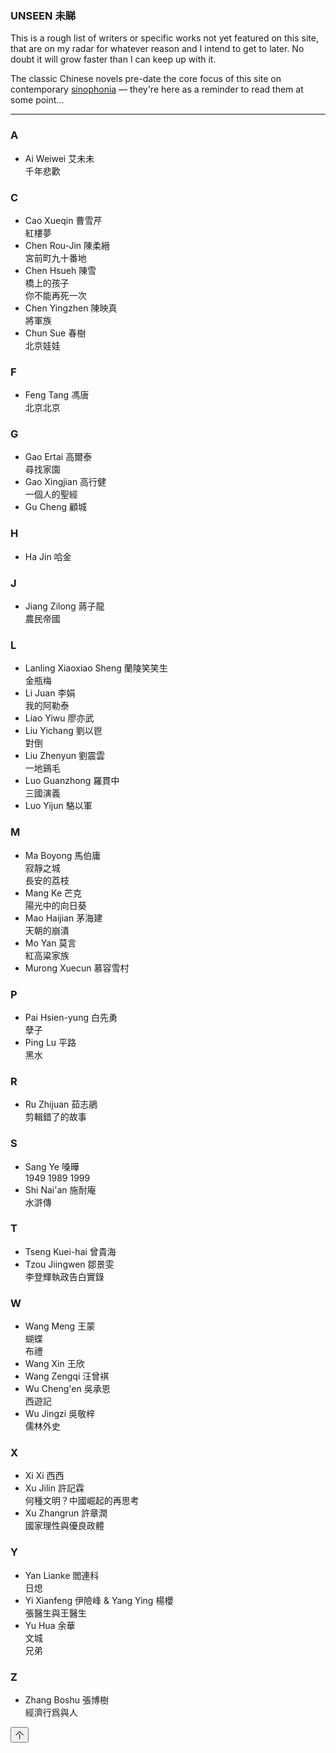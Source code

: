 <article>
<section>
<h1>UNSEEN&nbsp;<span class="chinese-heading">未睇</span></h1>

This is a rough list of writers or specific works not yet featured on this site, that are on my radar for whatever reason and I intend to get to later. No doubt it will grow faster than I can keep up with it.

The classic Chinese novels pre-date the core focus of this site on contemporary <a href="/about#sinophonia" class="internal-url"><span class="italic-en">sinophonia</span></a> &mdash; they're here as a reminder to read them at some point...

</section>

<hr class="wider-top-margin" />

<section class="wide-top-margin">

### A
<ul class="list">
    <li>Ai Weiwei <span class="person-zh">艾未未</span><br><span class="title-zh">千年悲歡</span>
    </li>
</ul>

### C
<ul class="list">
    <li>Cao Xueqin <span class="person-zh">曹雪芹</span><br><span class="title-zh">紅樓夢</span>
    </li>
    <li>Chen Rou-Jin <span class="person-zh">陳柔縉</span><br><span class="title-zh">宮前町九十番地</span>
    </li>
    <li>
        Chen Hsueh <span class="person-zh">陳雪</span><br><span class="title-zh">橋上的孩子</span><br>
        <span class="title-zh">你不能再死一次</span>
    </li>
    <li>Chen Yingzhen <span class="person-zh">陳映真</span><br><span class="title-zh">將軍族</span>
    </li>
    <li>Chun Sue <span class="person-zh">春樹</span><br><span class="title-zh">北京娃娃</span>
    </li>
</ul>

### F
<ul class="list">
    <li>Feng Tang <span class="person-zh">馮唐</span><br><span class="title-zh">北京北京</span>
    </li>
</ul>

### G
<ul class="list">
    <li>Gao Ertai <span class="person-zh">高爾泰</span><br><span class="title-zh">尋找家園</span>
    </li>
    <li>Gao Xingjian <span class="person-zh">高行健</span><br><span class="title-zh">一個人的聖經</span>
    </li>
    <li>Gu Cheng <span class="person-zh">顧城</span></li>
</ul>

### H
<ul class="list">
    <li>Ha Jin <span class="person-zh">哈金</span></li>
</ul>

### J
<ul class="list">
    <li>Jiang Zilong <span class="person-zh">蔣子龍</span><br><span class="title-zh">農民帝國</span>
    </li>
</ul>

### L
<ul class="list">
    <li>Lanling Xiaoxiao Sheng <span class="person-zh">蘭陵笑笑生</span><br><span class="title-zh">金瓶梅</span></li>
    <li>Li Juan <span class="person-zh">李娟</span><br><span class="title-zh">我的阿勒泰</span>
    <li>Liao Yiwu <span class="person-zh">廖亦武</span></li>
    <li>Liu Yichang <span class="person-zh">劉以鬯</span><br><span class="title-zh">對倒</span>
    </li>
    <li>Liu Zhenyun <span class="person-zh">劉震雲</span><br><span class="title-zh">一地鷄毛</span>
    <li>Luo Guanzhong <span class="person-zh">羅貫中</span><br><span class="title-zh">三國演義</span></li>
    <li>Luo Yijun <span class="person-zh">駱以軍</span></li>
</ul>

### M
<ul class="list">
    <li>Ma Boyong <span class="person-zh">馬伯庸</span><br><span class="title-zh">寂靜之城</span><br>
        <span class="title-zh">長安的荔枝</span>
    </li>
    <li>Mang Ke <span class="person-zh">芒克</span><br><span class="title-zh">陽光中的向日葵</span>
    </li>
    <li>Mao Haijian <span class="person-zh">茅海建</span><br><span class="title-zh">天朝的崩潰</span>
    </li>
    <li>Mo Yan <span class="person-zh">莫言</span><br><span class="title-zh">紅高粱家族</span>
    </li>
    <li>Murong Xuecun <span class="person-zh">慕容雪村</span></li>
</ul>

### P
<ul class="list">
    <li>Pai Hsien-yung <span class="person-zh">白先勇</span><br><span class="title-zh">孽子</span>
    </li>
    <li>Ping Lu <span class="person-zh">平路</span><br><span class="title-zh">黑水</span>
    </li>
</ul>

### R
<ul class="list">
    <li>Ru Zhijuan <span class="person-zh">茹志鵑</span><br><span class="title-zh">剪輯錯了的故事</span>
    </li>
</ul>

### S
<ul class="list">
    <li>Sang Ye <span class="person-zh">嗓曄</span><br><span class="title-zh">1949 1989 1999</span></li>
    <li>Shi Nai'an <span class="person-zh">施耐庵</span><br><span class="title-zh">水滸傳</span></li>
</ul>

### T
<ul class="list">
    <li>Tseng Kuei-hai <span class="person-zh">曾貴海</span></li>
    <li>Tzou Jiingwen <span class="person-zh">鄒景雯</span><br><span class="title-zh">李登輝執政告白實錄</span>
    </li>
</ul>

### W
<ul class="list">
    <li>Wang Meng <span class="person-zh">王蒙</span><br><span class="title-zh">蝴蝶</span><br>
        <span class="title-zh">布禮</span>
    </li>
    <li>Wang Xin <span class="person-zh">王欣</span></li>
    <li>Wang Zengqi <span class="person-zh">汪曾褀</span></li>
    <li>Wu Cheng'en <span class="person-zh">吳承恩</span><br><span class="title-zh">西遊記</span></li>
    <li>Wu Jingzi <span class="person-zh">吳敬梓</span><br><span class="title-zh">儒林外史</span></li>
</ul>

### X
<ul class="list">
    <li>Xi Xi <span class="person-zh">西西</span></li>
    <li>Xu Jilin <span class="person-zh">許記霖</span><br><span class="title-zh">何種文明？中國崛起的再思考</span>
    </li>
    <li>Xu Zhangrun <span class="person-zh">許章潤</span><br><span class="title-zh">國家理性與優良政體</span></li>
</ul>

### Y
<ul class="list">
    <li>Yan Lianke <span class="person-zh">閻連科</span><br><span class="title-zh">日熄</span>
    </li>
    <li>
        Yi Xianfeng <span class="person-zh">伊險峰</span> & Yang Ying <span class="person-zh">楊櫻</span><br><span
            class="title-zh">張醫生與王醫生</span>
    </li>
    <li>Yu Hua <span class="person-zh">余華</span><br><span class="title-zh">文城</span><br><span class="title-zh">兄弟</span>
    </li>
</ul>

### Z
<ul class="list">
    <li>Zhang Boshu <span class="person-zh">張博樹</span><br><span class="title-zh">經濟行爲與人</span>
    </li>
</ul>
</section>
</article>

<button type="button" id="btn-back-to-top">个</button>
<script src="/javascripts/toTopButton.js"></script>
